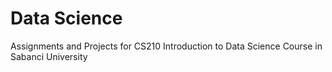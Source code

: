 # Data Science
Assignments and Projects for CS210 Introduction to Data Science Course in Sabanci University
